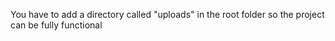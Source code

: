 You have to add a directory called "uploads" in the root folder so the project can be fully functional
